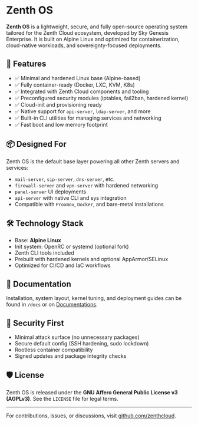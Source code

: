 # Zenth OS

**Zenth OS** is a lightweight, secure, and fully open-source operating system tailored for the Zenth Cloud ecosystem, developed by Sky Genesis Enterprise. It is built on Alpine Linux and optimized for containerization, cloud-native workloads, and sovereignty-focused deployments.

## 🧩 Features

- ✅ Minimal and hardened Linux base (Alpine-based)
- ✅ Fully container-ready (Docker, LXC, KVM, K8s)
- ✅ Integrated with Zenth Cloud components and tooling
- ✅ Preconfigured security modules (iptables, fail2ban, hardened kernel)
- ✅ Cloud-init and provisioning ready
- ✅ Native support for `api-server`, `ldap-server`, and more
- ✅ Built-in CLI utilities for managing services and networking
- ✅ Fast boot and low memory footprint

## 📦 Designed For

Zenth OS is the default base layer powering all other Zenth servers and services:

- `mail-server`, `sip-server`, `dns-server`, etc.
- `firewall-server` and `vpn-server` with hardened networking
- `panel-server` UI deployments
- `api-server` with native CLI and sys integration
- Compatible with `Proxmox`, `Docker`, and bare-metal installations

## 🛠️ Technology Stack

- Base: **Alpine Linux**
- Init system: OpenRC or systemd (optional fork)
- Zenth CLI tools included
- Prebuilt with hardened kernels and optional AppArmor/SELinux
- Optimized for CI/CD and IaC workflows

## 📖 Documentation

Installation, system layout, kernel tuning, and deployment guides can be found in `/docs` or on [Documentations](https://docs.zenthcloud.com).

## 🔐 Security First

- Minimal attack surface (no unnecessary packages)
- Secure default config (SSH hardening, sudo lockdown)
- Rootless container compatibility
- Signed updates and package integrity checks

## 🛡️ License

Zenth OS is released under the **GNU Affero General Public License v3 (AGPLv3)**. See the `LICENSE` file for legal terms.

---

For contributions, issues, or discussions, visit [github.com/zenthcloud](https://github.com/zenthcloud).
